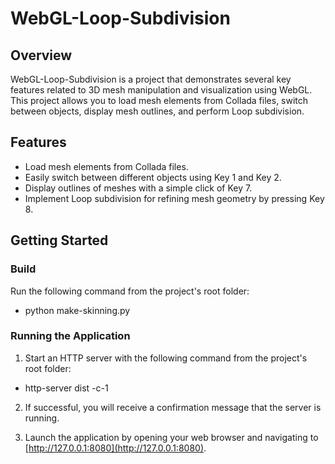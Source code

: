 # WebGL-Loop-Subdivision

## Overview
WebGL-Loop-Subdivision is a project that demonstrates several key features related to 3D mesh manipulation and visualization using WebGL. This project allows you to load mesh elements from Collada files, switch between objects, display mesh outlines, and perform Loop subdivision.

## Features
- Load mesh elements from Collada files.
- Easily switch between different objects using Key 1 and Key 2.
- Display outlines of meshes with a simple click of Key 7.
- Implement Loop subdivision for refining mesh geometry by pressing Key 8.

## Getting Started

### Build
Run the following command from the project's root folder:
- python make-skinning.py
### Running the Application
1. Start an HTTP server with the following command from the project's root folder:
- http-server dist -c-1

2. If successful, you will receive a confirmation message that the server is running.

3. Launch the application by opening your web browser and navigating to [http://127.0.0.1:8080](http://127.0.0.1:8080).

